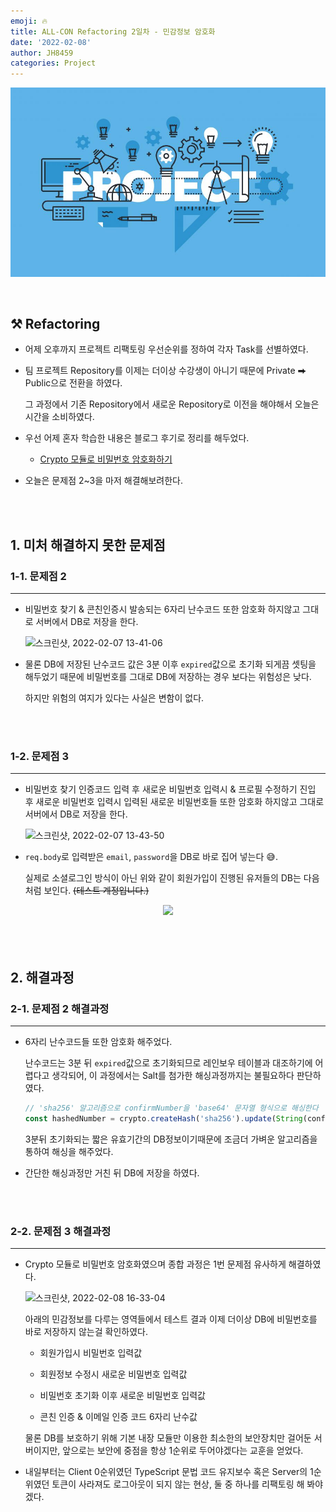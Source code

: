 ```yaml
---
emoji: 🔥
title: ALL-CON Refactoring 2일차 - 민감정보 암호화
date: '2022-02-08'
author: JH8459
categories: Project
---
```


![github-blog.png](../../assets/common/PROJECT.jpeg)

<br>

## ⚒️ Refactoring

- 어제 오후까지 프로젝트 리팩토링 우선순위를 정하여 각자 Task를 선별하였다.

- 팀 프로젝트 Repository를 이제는 더이상 수강생이 아니기 때문에 Private ⮕ Public으로 전환을 하였다.

  그 과정에서 기존 Repository에서 새로운 Repository로 이전을 해야해서 오늘은 시간을 소비하였다.

- 우선 어제 혼자 학습한 내용은 블로그 후기로 정리를 해두었다.

  - <a href="https://blog.jh8459.com/2022-02-07-TIL/" target="_blank">Crypto 모듈로 비밀번호 암호화하기</a>

- 오늘은 문제점 2~3을 마저 해결해보려한다.

<br>
<br>

## 1. 미처 해결하지 못한 문제점

### 1-1. 문제점 2

---

- 비밀번호 찾기 & 콘친인증시 발송되는 6자리 난수코드 또한 암호화 하지않고 그대로 서버에서 DB로 저장을 한다.

  ![스크린샷, 2022-02-07 13-41-06](https://user-images.githubusercontent.com/83164003/152725583-d719287c-ad5e-4670-acc5-1d71928abcc8.png)

- 물론 DB에 저장된 난수코드 값은 3분 이후 `expired`값으로 초기화 되게끔 셋팅을 해두었기 때문에 비밀번호를 그대로 DB에 저장하는 경우 보다는 위험성은 낮다.

  하지만 위험의 여지가 있다는 사실은 변함이 없다.

<br>
<br>

### 1-2. 문제점 3

---

- 비밀번호 찾기 인증코드 입력 후 새로운 비밀번호 입력시 & 프로필 수정하기 진입 후 새로운 비밀번호 입력시 입력된 새로운 비밀번호들 또한 암호화 하지않고 그대로 서버에서 DB로 저장을 한다.

  ![스크린샷, 2022-02-07 13-43-50](https://user-images.githubusercontent.com/83164003/152726131-a6872096-1f35-452d-b8fd-2e73bf5087a9.png)

- `req.body`로 입력받은 `email`, `password`을 DB로 바로 집어 넣는다 😅.

  실제로 소셜로그인 방식이 아닌 위와 같이 회원가입이 진행된 유저들의 DB는 다음처럼 보인다. ~~(테스트 계정입니다.)~~

<center><img src="https://user-images.githubusercontent.com/83164003/152727993-ef2867c5-9ecd-4c6b-8581-b16fdd38382e.png"/></center><br>

<br>
<br>

## 2. 해결과정

### 2-1. 문제점 2 해결과정

---

- 6자리 난수코드들 또한 암호화 해주었다.

  난수코드는 3분 뒤 `expired`값으로 초기화되므로 레인보우 테이블과 대조하기에 어렵다고 생각되어, 이 과정에서는 Salt를 첨가한 해싱과정까지는 불필요하다 판단하였다.

  ```js
  // 'sha256' 알고리즘으로 confirmNumber을 'base64' 문자열 형식으로 해싱한다
  const hashedNumber = crypto.createHash('sha256').update(String(confirmNumber)).digest('base64');
  ```

  3분뒤 초기화되는 짧은 유효기간의 DB정보이기때문에 조금더 가벼운 알고리즘을 통하여 해싱을 해주었다.

- 간단한 해싱과정만 거친 뒤 DB에 저장을 하였다.

<br>
<br>

### 2-2. 문제점 3 해결과정

---

- Crypto 모듈로 비밀번호 암호화였으며 종합 과정은 1번 문제점 유사하게 해결하였다.

  ![스크린샷, 2022-02-08 16-33-04](https://user-images.githubusercontent.com/83164003/152939747-9b7d7cce-b433-49d2-9a45-b77f7e490c8d.png)

  아래의 민감정보를 다루는 영역들에서 테스트 결과 이제 더이상 DB에 비밀번호를 바로 저장하지 않는걸 확인하였다.

  - 회원가입시 비밀번호 입력값

  - 회원정보 수정시 새로운 비밀번호 입력값

  - 비밀번호 초기화 이후 새로운 비밀번호 입력값

  - 콘친 인증 & 이메일 인증 코드 6자리 난수값

  물론 DB를 보호하기 위해 기본 내장 모듈만 이용한 최소한의 보안장치만 걸어둔 서버이지만, 앞으로는 보안에 중점을 항상 1순위로 두어야겠다는 교훈을 얻었다.

- 내일부터는 Client 0순위였던 TypeScript 문법 코드 유지보수 혹은 Server의 1순위였던 토큰이 사라져도 로그아웃이 되지 않는 현상, 둘 중 하나를 리팩토링 해 봐야겠다.

<br>
<br>

